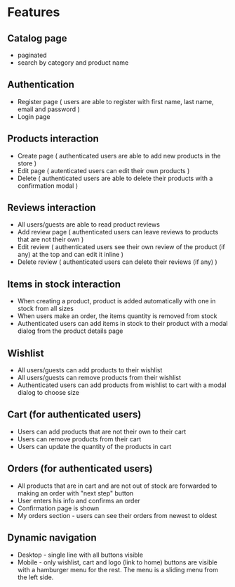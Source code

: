 # Features

## Catalog page

-   paginated
-   search by category and product name

## Authentication

-   Register page ( users are able to register with first name, last name, email and password )
-   Login page

## Products interaction

-   Create page ( authenticated users are able to add new products in the store )
-   Edit page ( autenticated users can edit their own products )
-   Delete ( authenticated users are able to delete their products with a confirmation modal )

## Reviews interaction

-   All users/guests are able to read product reviews
-   Add review page ( authenticated users can leave reviews to products that are not their own )
-   Edit review ( authenticated users see their own review of the product (if any) at the top and can edit it inline )
-   Delete review ( authenticated users can delete their reviews (if any) )

## Items in stock interaction

-   When creating a product, product is added automatically with one in stock from all sizes
-   When users make an order, the items quantity is removed from stock
-   Authenticated users can add items in stock to their product with a modal dialog from the product details page

## Wishlist

-   All users/guests can add products to their wishlist
-   All users/guests can remove products from their wishlist
-   Authenticated users can add products from wishlist to cart with a modal dialog to choose size

## Cart (for authenticated users)

-   Users can add products that are not their own to their cart
-   Users can remove products from their cart
-   Users can update the quantity of the products in cart

## Orders (for authenticated users)

-   All products that are in cart and are not out of stock are forwarded to making an order with "next step" button
-   User enters his info and confirms an order
-   Confirmation page is shown
-   My orders section - users can see their orders from newest to oldest

## Dynamic navigation

-   Desktop - single line with all buttons visible
-   Mobile - only wishlist, cart and logo (link to home) buttons are visible with a hamburger menu for the rest. The menu is a sliding menu from the left side.
